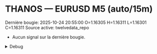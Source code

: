 # THANOS — EURUSD M5 (auto/15m)
Dernière bougie: 2025-10-24 20:55:00  O=1.16305  H=1.16311  L=1.16301  C=1.16311
Source active: twelvedata_repo

- Aucun signal sur la dernière bougie.

<details><summary>Debug</summary>

- TD_API_KEY manquant.

</details>
